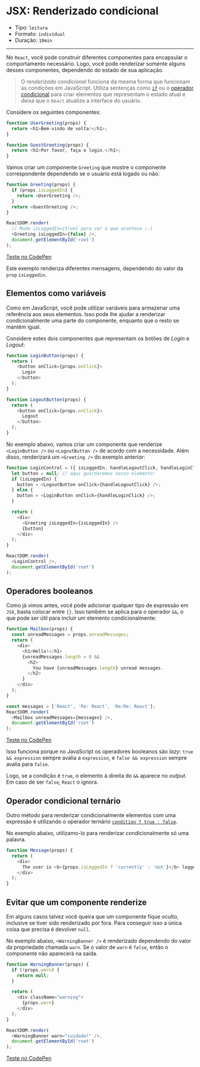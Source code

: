 # JSX: Renderizado condicional

* Tipo: `leitura`
* Formato: `individual`
* Duração: `10min`

***

No `React`, você pode construir diferentes componentes para encapsular o comportamento necessário. Logo, você pode renderizar somente alguns desses componentes, dependendo do estado de sua aplicação.

> O *renderizado condicional* funciona da mesma forma que funcionam as condições em JavaScript. Utiliza sentenças como [`if`](https://developer.mozilla.org/pt-BR/docs/Web/JavaScript/Reference/Statements/if...else) ou o [operador condicional](https://developer.mozilla.org/pt-BR/docs/Web/JavaScript/Reference/Operators/Operador_Condicional) para criar elementos que representam o estado atual e deixa que o `React` atualize a interface do usuário.

Considere os seguintes componentes:

```js
function UserGreeting(props) {
  return <h1>Bem-vindo de volta!</h1>;
}

function GuestGreeting(props) {
  return <h1>Por favor, faça o login.</h1>;
}
```

Vamos criar um componente `Greeting` que mostre o componente correspondente dependendo se o usuário está logado ou não:

```js
function Greeting(props) {
  if (props.isLoggedIn) {
    return <UserGreeting />;
  }
  return <GuestGreeting />;
}

ReactDOM.render(
  // Mude isLoggedIn={true} para ver o que acontece ;-)
  <Greeting isLoggedIn={false} />,
  document.getElementById('root')
);
```

[Teste no CodePen](https://codepen.io/gaearon/pen/ZpVxNq?editors=0011)

Este exemplo renderiza diferentes mensagens, dependendo do valor da `prop` `isLoggedin`.

## Elementos como variáveis

Como em JavaScript, você pode utilizar variáveis para armazenar uma referência aos seus elementos. Isso pode lhe ajudar a renderizar condicionalmente uma parte do componente, enquanto que o resto se mantém igual.

Considere estes dois componentes que representam os botões de *Login* e *Logout*:

```js
function LoginButton(props) {
  return (
    <button onClick={props.onClick}>
      Login
    </button>
  );
}

function LogoutButton(props) {
  return (
    <button onClick={props.onClick}>
      Logout
    </button>
  );
}
```

No exemplo abaixo, vamos criar um componente que renderize `<LoginButton />` ou `<LogoutButton />` de acordo com a necessidade. Além disso, renderizará um `<Greeting />` do exemplo anterior:

```js
function LoginControl = ({ isLoggedIn, handleLogoutClick, handleLoginClick}) => {
  let button = null; // aqui guardaremos nosso elemento:
  if (isLoggedIn) {
    button = <LogoutButton onClick={handleLogoutClick} />;
  } else {
    button = <LoginButton onClick={handleLoginClick} />;
  }

  return (
    <div>
      <Greeting isLoggedIn={isLoggedIn} />
      {button}
    </div>
  );
}

ReactDOM.render(
  <LoginControl />,
  document.getElementById('root')
);
```

## Operadores booleanos

Como já vimos antes, você pode adicionar qualquer tipo de expressão em `JSX`, basta colocar entre `{}`. Isso também se aplica para o operador `&&`, o que pode ser útil para incluir um elemento condicionalmente:

```js
function Mailbox(props) {
  const unreadMessages = props.unreadMessages;
  return (
    <div>
      <h1>Hello!</h1>
      {unreadMessages.length > 0 &&
        <h2>
          You have {unreadMessages.length} unread messages.
        </h2>
      }
    </div>
  );
}

const messages = ['React', 'Re: React', 'Re:Re: React'];
ReactDOM.render(
  <Mailbox unreadMessages={messages} />,
  document.getElementById('root')
);
```

[Teste no CodePen](https://codepen.io/gaearon/pen/ozJddz?editors=0010)

Isso funciona porque no JavaScript os operadores booleanos são *lazy*: `true && expression` sempre avalia a `expression`, e `false && expression`
sempre avalia para `false`.

Logo, se a condição é `true`, o elemento à direita do `&&` aparece no _output_. Em caso de ser `false`, `React` o ignora.

## Operador condicional ternário

Outro método para renderizar condicionalmente elementos com uma expressão é utilizando o operador ternário [`condition ? true : false`](https://developer.mozilla.org/pt-BR/docs/Web/JavaScript/Reference/Operators/Operador_Condicional).

No exemplo abaixo, utilizamo-lo para renderizar condicionalmente só uma palavra.

```js
function Message(props) {
  return (
    <div>
      The user is <b>{props.isLoggedIn ? 'currently' : 'not'}</b> logged in.
    </div>
  );
}
```

## Evitar que um componente renderize

Em alguns casos talvez você queira que um componente fique oculto, inclusive se tiver sido renderizado por fora. Para conseguir isso a única coisa que precisa é devolver `null`.

No exemplo abaixo, `<WarningBanner />` é renderizado dependendo do valor da propriedade chamada `warn`. Se o valor de `warn` é `false`, então o componente não aparecerá na saída.

```js
function WarningBanner(props) {
  if (!props.warn) {
    return null;
  }

  return (
    <div className="warning">
      {props.warn}
    </div>
  );
}

ReactDOM.render(
  <WarningBanner warn="cuidado!" />,
  document.getElementById('root')
);
```

[Teste no CodePen](https://codepen.io/merunga/pen/QMVPbb?editors=0010)
